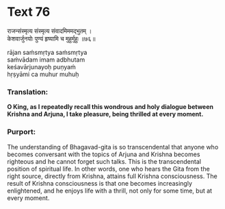 # Text 76

राजन्संस्मृत्य संस्मृत्य संवादमिममद्भुतम् ।  
केशवार्जुनयोः पुण्यं हृष्यामि च मुहुर्मुहुः ॥७६॥

rājan saḿsmṛtya saḿsmṛtya  
saḿvādam imam adbhutam  
keśavārjunayoḥ puṇyaḿ  
hṛṣyāmi ca muhur muhuḥ



### Translation:

**O King, as I repeatedly recall this wondrous and holy dialogue between Krishna and Arjuna, I take pleasure, being thrilled at every moment.**

### Purport:

The understanding of Bhagavad-gita is so transcendental that anyone who becomes conversant with the topics of Arjuna and Krishna becomes righteous and he cannot forget such talks. This is the transcendental position of spiritual life. In other words, one who hears the Gita from the right source, directly from Krishna, attains full Krishna consciousness. The result of Krishna consciousness is that one becomes increasingly enlightened, and he enjoys life with a thrill, not only for some time, but at every moment.